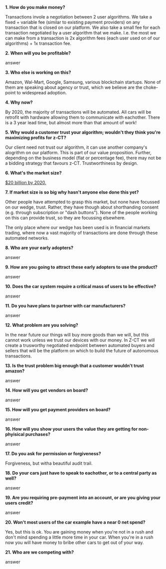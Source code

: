 **1. How do you make money?**

Transactions invole a negotiation between 2 user algorithms. We take a fixed + variable fee (similar to existing payment providers) on any transaction that is closed on our platform. We also take a small fee for each transaction negotiated by a user algorithm that we make. I.e. the most we can make from a transaction is 2x algorithm fees (each user used on of our algorithms) + 1x transaction fee.

**2. When will you be profitable?**

answer

**3. Who else is working on this?**

Amazon, Wal-Mart, Google, Samsung, various blockchain startups. None of them are speaking about agency or trust, which we believe are the choke-point to widespread adoption.

**4. Why now?**

By 2020, the majority of transactions will be automated. All cars will be retrofit with hardware allowing them to communicate with eachother. There is a 3 year lead time, but almost more than that amount of work!

**5. Why would a customer trust your algorithm; wouldn't they think you're maximizing profits for z-CT?**

Our client need not trust our algorithm, it can use another company's alogrithm on our platform. This is part of our value proposition. Further, depending on the business model (flat or percentage fee), there may not be a bidding strategy that favours z-CT. Trustworthiness by design.

**6. What's the market size?**

[$20 billion by 2020.](https://github.com/z-ct/autonomous/blob/master/artifacts/product_management/market%2Binitial_customers.md)

**7. If market size is so big why hasn't anyone else done this yet?**

Other people have attempted to grasp this market, but none have focussed on our wedge, trust. Rather, they have though about shorthanding consent (e.g. through subscription or "dash buttons"). None of the people working on this can provide trust, so they are focussing elsewhere.

The only place where our wedge has been used is in financial markets trading, where now a vast majority of transactions are done through these automated networks.

**8. Who are your early adopters?**

answer

**9. How are you going to attract these early adopters to use the product?**

answer

**10. Does the car system require a critical mass of users to be effective?**

answer

**11. Do you have plans to partner with car manufacturers?**

answer

**12. What problem are you solving?**

In the near future our things will buy more goods than we will, but this cannot work unless we trust our devices with our money. In Z-CT we will create a trusworthy negotiated endpoint between automated buyers and sellers that will be the platform on which to build the future of autonomous transactions.

**13. Is the trust problem big enough that a customer wouldn't trust amazon?**

answer

**14. How will you get vendors on board?**

answer

**15. How will you get payment providers on board?**

answer

**16. How will you show your users the value they are getting for non-phyisical purchases?**

answer

**17. Do you ask for permission or forgiveness?**

Forgiveness, but witha beautiful audit trail.

**18. Do your cars just have to speak to eachother, or to a central party as well?**

answer

**19. Are you requiring pre-payment into an account, or are you giving your users credit?**

answer

**20. Won't most users of the car example have a near 0 net spend?**

Yes, but this is ok. You are gaining money when you're not in a rush and don't mind spending a little more time in your car. When you're in a rush now you will have money to bribe other cars to get out of your way.

**21. Who are we competing with?**

answer
